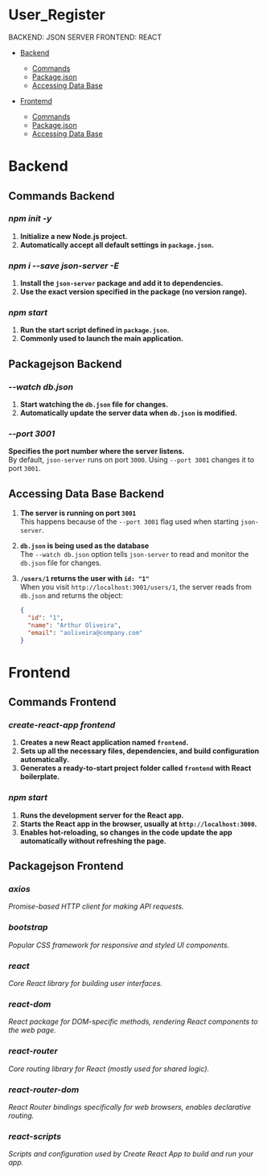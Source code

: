 # User_Register
BACKEND: JSON SERVER
FRONTEND: REACT


- [Backend](#backend)
    - [Commands](#commands-backend)
    - [Package.json](#packagejson-backend)
    - [Accessing Data Base](#accessing-data-base-backend)

- [Frontemd](#frontend)
    - [Commands](#commands-frontend)
    - [Package.json](#packagejson-frontend)
    - [Accessing Data Base](#accessing-data-base)

# Backend
## Commands Backend
### *npm init -y*

1. **Initialize a new Node.js project.**  
2. **Automatically accept all default settings in `package.json`.**

### *npm i --save json-server -E*

1. **Install the `json-server` package and add it to dependencies.**  
2. **Use the exact version specified in the package (no version range).**

### *npm start*

1. **Run the start script defined in `package.json`.**  
2. **Commonly used to launch the main application.**

## Packagejson Backend
### *--watch db.json*

1. **Start watching the `db.json` file for changes.**  
2. **Automatically update the server data when `db.json` is modified.**
### *--port 3001*

**Specifies the port number where the server listens.**  
By default, `json-server` runs on port `3000`. Using `--port 3001` changes it to port `3001`.

## Accessing Data Base Backend

1. **The server is running on port `3001`**  
   This happens because of the `--port 3001` flag used when starting `json-server`.

2. **`db.json` is being used as the database**  
   The `--watch db.json` option tells `json-server` to read and monitor the `db.json` file for changes.

3. **`/users/1` returns the user with `id: "1"`**  
   When you visit `http://localhost:3001/users/1`, the server reads from `db.json` and returns the object:

   ```json
   {
     "id": "1",
     "name": "Arthur Oliveira",
     "email": "aoliveira@company.com"
   }

# Frontend

## Commands Frontend
### *create-react-app frontend*

1. **Creates a new React application named `frontend`.**  
2. **Sets up all the necessary files, dependencies, and build configuration automatically.**  
3. **Generates a ready-to-start project folder called `frontend` with React boilerplate.**

### *npm start*

1. **Runs the development server for the React app.**  
2. **Starts the React app in the browser, usually at `http://localhost:3000`.**  
3. **Enables hot-reloading, so changes in the code update the app automatically without refreshing the page.**

## Packagejson Frontend
### *axios*  
*Promise-based HTTP client for making API requests.*

### *bootstrap*  
*Popular CSS framework for responsive and styled UI components.*

### *react*  
*Core React library for building user interfaces.*

### *react-dom*  
*React package for DOM-specific methods, rendering React components to the web page.*

### *react-router*  
*Core routing library for React (mostly used for shared logic).*

### *react-router-dom*  
*React Router bindings specifically for web browsers, enables declarative routing.*

### *react-scripts*  
*Scripts and configuration used by Create React App to build and run your app.*
